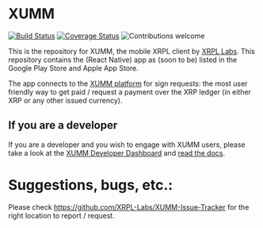 # XUMM

[![Build Status](https://travis-ci.org/XRPL-Labs/XUMM-App.svg?branch=master)](https://travis-ci.com/XRPL-Labs/XUMM-App)
[![Coverage Status](https://coveralls.io/repos/github/XRPL-Labs/XUMM-App/badge.svg?branch=master)](https://coveralls.io/github/XRPL-Labs/XUMM-App)
![Contributions welcome](https://img.shields.io/badge/contributions-welcome-orange.svg)

This is the repository for XUMM, the mobile XRPL client by [XRPL Labs](https://xrpl-labs.com). This repository contains the (React Native) app as (soon to be) listed in the Google Play Store and Apple App Store.

The app connects to the [XUMM platform](https://github.com/XRPL-Labs/xumm-api) for sign requests: the most user friendly way to get paid / request a payment over the XRP ledger (in either XRP or any other issued currency). 

## If you are a developer

If you are a developer and you wish to engage with XUMM users, please take a look at the [XUMM Developer Dashboard](https://apps.xumm.dev/) and [read the docs](https://xumm.readme.io/).

# Suggestions, bugs, etc.:

Please check https://github.com/XRPL-Labs/XUMM-Issue-Tracker for the right location to report / request.    
